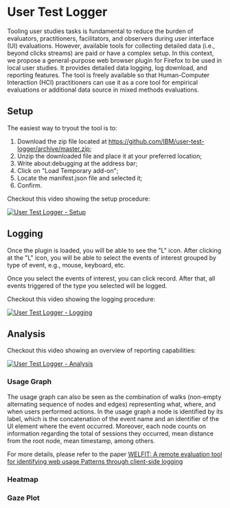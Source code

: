 # User Test Logger

Tooling user studies tasks is fundamental to reduce the burden of evaluators, practitioners, facilitators, and observers during user interface (UI) evaluations. However, available tools for collecting detailed data (i.e., beyond clicks streams) are paid or have a complex setup. In this context, we propose a general-purpose web browser plugin for Firefox to be used in local user studies. It provides detailed data logging, log download, and reporting features. The tool is freely available so that Human-Computer Interaction (HCI) practitioners can use it as a core tool for empirical evaluations or additional data source in mixed methods evaluations.

## Setup

The easiest way to tryout the tool is to:

1. Download the zip file located at https://github.com/IBM/user-test-logger/archive/master.zip;
2. Unzip the downloaded file and place it at your preferred location;
3. Write about:debugging at the address bar;
4. Click on "Load Temporary add-on";
5. Locate the manifest.json file and selected it;
5. Confirm.

Checkout this video showing the setup procedure:

[![User Test Logger - Setup](http://img.youtube.com/vi/0ihIVZ25s0E/0.jpg)](https://youtu.be/0ihIVZ25s0E "User Test Logger - Setup")

## Logging

Once the plugin is loaded, you will be able to see the "L" icon. After clicking at the "L" icon, you will be able to select the events of interest grouped by type of event, e.g., mouse, keyboard, etc.

Once you select the events of interest, you can click record. After that, all events triggered of the type you selected will be logged.

Checkout this video showing the logging procedure:

[![User Test Logger - Logging](http://img.youtube.com/vi/O1TcKH9kUnY/0.jpg)](https://youtu.be/O1TcKH9kUnY "User Test Logger - Logging")

## Analysis

Checkout this video showing an overview of reporting capabilities:

[![User Test Logger - Analysis](http://img.youtube.com/vi/o6DmDAxE2h4/0.jpg)](https://youtu.be/o6DmDAxE2h4 "User Test Logger - Analysis")

### Usage Graph

The usage graph can also be seen as the combination of walks (non-empty alternating sequence of nodes and edges) representing what, where, and when users performed actions. In the usage graph a node is identified by its label, which is the concatenation of the event name and an identifier of the UI element where the event occurred. Moreover, each node counts on information regarding the total of sessions they occurred, mean distance from the root node, mean timestamp, among others.

For more details, please refer to the paper [WELFIT: A remote evaluation tool for identifying web usage Patterns through client-side logging](https://www.researchgate.net/publication/270914330_WELFIT_A_remote_evaluation_tool_for_identifying_web_usage_Patterns_through_client-side_logging)

### Heatmap


### Gaze Plot
